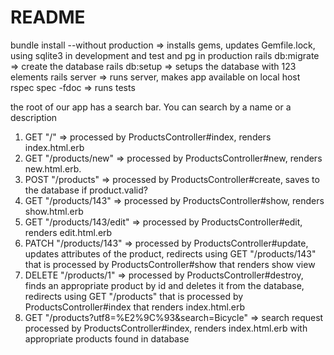 # README

bundle install --without production => installs gems, updates Gemfile.lock, using sqlite3 in development and test and pg in production
rails db:migrate => create the database
rails db:setup => setups the database with 123 elements
rails server => runs server, makes app available on local host
rspec spec -fdoc => runs tests

the root of our app has a search bar. You can search by a name or a description

1. GET "/" => processed by ProductsController#index, renders index.html.erb
2. GET "/products/new" => processed by ProductsController#new, renders new.html.erb.
3. POST "/products" => processed by ProductsController#create, saves to the database if product.valid?
4. GET "/products/143" => processed by ProductsController#show, renders show.html.erb
5. GET "/products/143/edit" => processed by ProductsController#edit, renders edit.html.erb
6. PATCH "/products/143" => processed by ProductsController#update, updates attributes of the product, redirects using GET "/products/143" that is processed by ProductsController#show that renders show view
7. DELETE "/products/1" => processed by ProductsController#destroy, finds an appropriate product by id and deletes it from the database, redirects using GET "/products" that is processed by ProductsController#index that renders index.html.erb
8. GET "/products?utf8=%E2%9C%93&search=Bicycle" => search request processed by ProductsController#index, renders index.html.erb with appropriate products found in database
